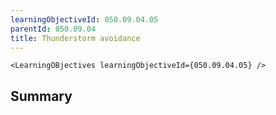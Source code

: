 ```yaml
---
learningObjectiveId: 050.09.04.05
parentId: 050.09.04
title: Thunderstorm avoidance
---
```


```tsx eval
<LearningOBjectives learningObjectiveId={050.09.04.05} />
```

## Summary
